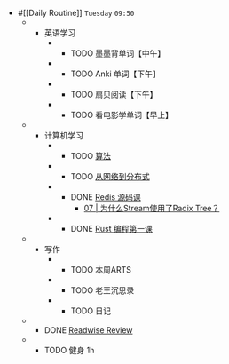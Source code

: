- #[[Daily Routine]] `Tuesday` `09:50`
	 - - 英语学习
		 - - TODO 墨墨背单词【中午】

		 - - TODO Anki 单词【下午】

		 - - TODO 扇贝阅读【下午】

		 - - TODO 看电影学单词【早上】

	 - - 计算机学习
		 - - TODO [算法](omnifocus:///task/n1slutCBkyO)

		 - - TODO [从网络到分布式](omnifocus:///task/mvEpkUnqe3P)

		 - - DONE [Redis 源码课](https://time.geekbang.org/column/intro/100084301)
			 - [07 | 为什么Stream使用了Radix Tree？](https://time.geekbang.org/column/article/406284)

		 - - DONE [Rust 编程第一课](https://time.geekbang.org/column/intro/100085301)

	 - - 写作
		 - - TODO 本周ARTS

		 - - TODO 老王沉思录

		 - - TODO 日记 

	 - - DONE [Readwise Review](https://readwise.io/review/2021-08-17)

	 - - TODO 健身 1h
